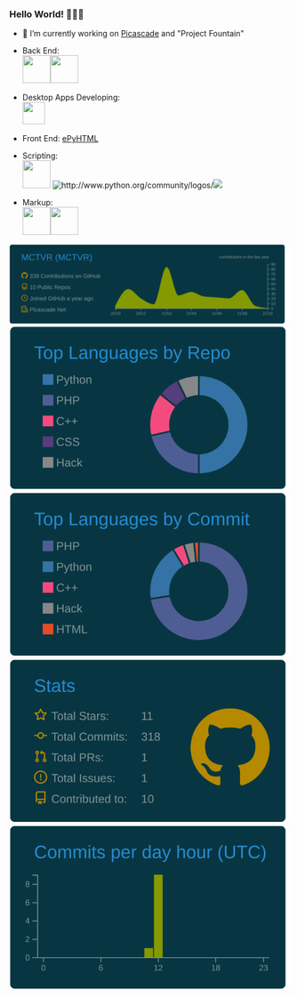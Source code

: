### Hello World! 🙋🏻‍♂️

- 🔭 I’m currently working on <a href="https://picascade.ml">Picascade</a> and "Project Fountain"
- Back End: <br><img src="https://pluralsight2.imgix.net/paths/images/nodejs-45adbe594d.png" width="50px" height="50px" /><img src="https://upload.wikimedia.org/wikipedia/commons/2/27/PHP-logo.svg" width="50px" height="50px" />

- Desktop Apps Developing: <br><img src="https://upload.wikimedia.org/wikipedia/commons/9/91/Electron_Software_Framework_Logo.svg" width="40px" height="40px"/>

- Front End: <a href="https://github.com/MCTVR/ePyHTML">ePyHTML</a>

- Scripting: <br><img src="https://upload.wikimedia.org/wikipedia/commons/1/18/ISO_C%2B%2B_Logo.svg" width="50px" height="50px" />
  <img alt="http://www.python.org/community/logos/" src="https://upload.wikimedia.org/wikipedia/commons/f/f8/Python_logo_and_wordmark.svg" height="50px" /><img  src="https://upload.wikimedia.org/wikipedia/commons/thumb/9/99/Unofficial_JavaScript_logo_2.svg/2560px-Unofficial_JavaScript_logo_2.svg.png" height="50px" />
  
- Markup: <br><img src="https://upload.wikimedia.org/wikipedia/commons/6/61/HTML5_logo_and_wordmark.svg" width="50px" height="50px" /><img src="https://upload.wikimedia.org/wikipedia/commons/d/d5/CSS3_logo_and_wordmark.svg" width="50px" height="50px" />

[![](https://raw.githubusercontent.com/MCTVR/MCTVR/main/profile-summary-card-output/solarized_dark/0-profile-details.svg)](https://github.com/vn7n24fzkq/github-profile-summary-cards)
[![](https://raw.githubusercontent.com/MCTVR/MCTVR/main/profile-summary-card-output/solarized_dark/1-repos-per-language.svg)](https://github.com/vn7n24fzkq/github-profile-summary-cards) [![](https://raw.githubusercontent.com/MCTVR/MCTVR/main/profile-summary-card-output/solarized_dark/2-most-commit-language.svg)](https://github.com/vn7n24fzkq/github-profile-summary-cards)
[![](https://raw.githubusercontent.com/MCTVR/MCTVR/main/profile-summary-card-output/solarized_dark/3-stats.svg)](https://github.com/vn7n24fzkq/github-profile-summary-cards) [![](https://raw.githubusercontent.com/MCTVR/MCTVR/main/profile-summary-card-output/solarized_dark/4-productive-time.svg)](https://github.com/vn7n24fzkq/github-profile-summary-cards)
